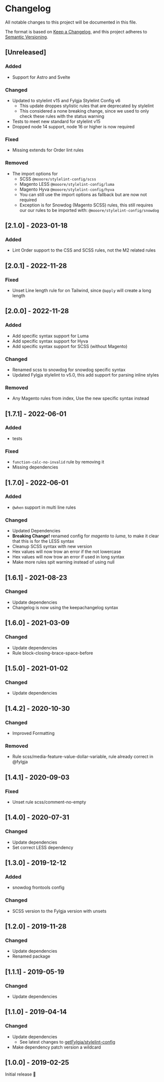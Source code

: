 # Changelog
All notable changes to this project will be documented in this file.

The format is based on [Keep a Changelog](https://keepachangelog.com/en/1.0.0/),
and this project adheres to [Semantic Versioning](https://semver.org/spec/v2.0.0.html).

## [Unreleased]

### Added
- Support for Astro and Svelte

### Changed
- Updated to stylelint v15 and Fylgja Stylelint Config v6
  - This update droppes stylistic rules that are deprecated by stylelint
  - This considered a none breaking change, since we used to only check these rules with the status warning
- Tests to meet new standard for stylelint v15
- Dropped node 14 support, node 16 or higher is now required

### Fixed
- Missing extends for Order lint rules

### Removed
- The import options for
  - SCSS `@mooore/stylelint-config/scss`
  - Magento LESS `@mooore/stylelint-config/luma`
  - Magento Hyva `@mooore/stylelint-config/hyva`
  - You can still use the import options as fallback but are now not required
  - Exception is for Snowdog (Magento SCSS) rules,
    this still requires our our rules to be imported with: `@mooore/stylelint-config/snowdog`

## [2.1.0] - 2023-01-18
### Added
- Lint Order support to the CSS and SCSS rules, not the M2 related rules

## [2.0.1] - 2022-11-28
### Fixed
- Unset Line length rule for on Tailwind, since `@apply` will create a long length

## [2.0.0] - 2022-11-28
### Added
- Add specific syntax support for Luma
- Add specific syntax support for Hyva
- Add specific syntax support for SCSS (without Magento)

### Changed
- Renamed scss to snowdog for snowdog specific syntax
- Updated Fylgja stylelint to v5.0,
  this add support for parsing inline styles

### Removed
- Any Magento rules from index,
  Use the new specific syntax instead

## [1.7.1] - 2022-06-01
### Added
- tests

### Fixed
- `function-calc-no-invalid` rule by removing it
- Missing dependencies

## [1.7.0] - 2022-06-01
### Added
- `@when` support in multi line rules

### Changed
- Updated Dependencies
- **Breaking Change!** renamed config for _magento_ to _luma_,
  to make it clear that this is for the LESS syntax
- Cleanup SCSS syntax with new version
- Hex values will now trow an error if the not lowercase
- Hex values will now trow an error if used in long syntax
- Make more rules spit warning instead of using null

## [1.6.1] - 2021-08-23
### Changed
- Update dependencies
- Changelog is now using the keepachangelog syntax

## [1.6.0] - 2021-03-09
### Changed
- Update dependencies
- Rule block-closing-brace-space-before

## [1.5.0] - 2021-01-02
### Changed
- Update dependencies

## [1.4.2] - 2020-10-30
### Changed
- Improved Formatting

### Removed
- Rule scss/media-feature-value-dollar-variable, rule already correct in @fylgja

## [1.4.1] - 2020-09-03
### Fixed
- Unset rule scss/comment-no-empty

## [1.4.0] - 2020-07-31
### Changed
- Update dependencies
- Set correct LESS dependency

## [1.3.0] - 2019-12-12
### Added
- snowdog frontools config

### Changed
- SCSS version to the Fylgja version with unsets

## [1.2.0] - 2019-11-28
### Changed
- Update dependencies
- Renamed package

## [1.1.1] - 2019-05-19
### Changed
- Update dependencies

## [1.1.0] - 2019-04-14
### Changed
- Update dependencies
  - See latest changes to [getFylgja/stylelint-config](https://github.com/fylgja/stylelint-config/releases/)
- Make dependency patch version a wildcard

## [1.0.0] - 2019-02-25
Initial release 🎉

